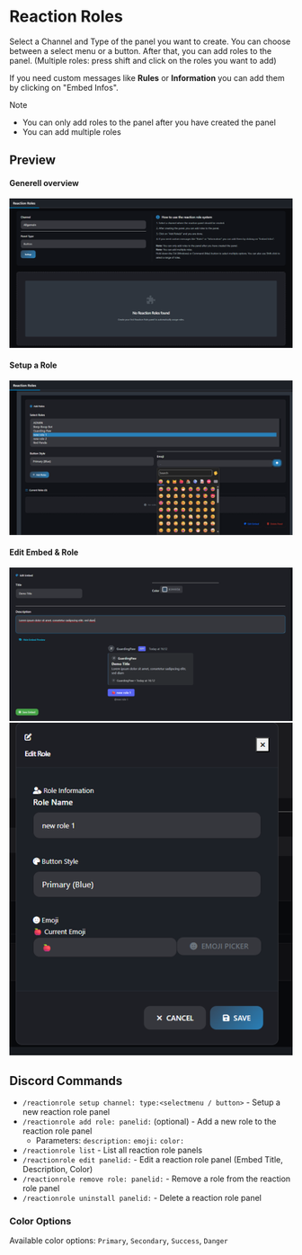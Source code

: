 # Reaction Roles

Select a Channel and Type of the panel you want to create. You can choose between a select menu or a button. After that, you can add roles to the panel. (Multiple roles: press shift and click on the roles you want to add)

If you need custom messages like **Rules** or **Information** you can add them by clicking on "Embed Infos".

> [!NOTE]
> - You can only add roles to the panel after you have created the panel
> - You can add multiple roles

## Preview

#### Generell overview
![Reaction Roles Setup](../assets/images/ReactionRolesSetup.png)

#### Setup a Role
![Reaction Roles Configuration](../assets/images/ReactionRolesConfiguration.png)

#### Edit Embed & Role
![Edit Embed](../assets/images/EditEmbed.png)
![EditRole](../assets/images/EditRole.png)

## Discord Commands

- `/reactionrole setup channel: type:<selectmenu / button>` - Setup a new reaction role panel
- `/reactionrole add role: panelid:` (optional) - Add a new role to the reaction role panel
  - Parameters: `description:` `emoji:` `color:`
- `/reactionrole list` - List all reaction role panels
- `/reactionrole edit panelid:` - Edit a reaction role panel (Embed Title, Description, Color)
- `/reactionrole remove role: panelid:` - Remove a role from the reaction role panel
- `/reactionrole uninstall panelid:` - Delete a reaction role panel

### Color Options

Available color options: `Primary`, `Secondary`, `Success`, `Danger`
